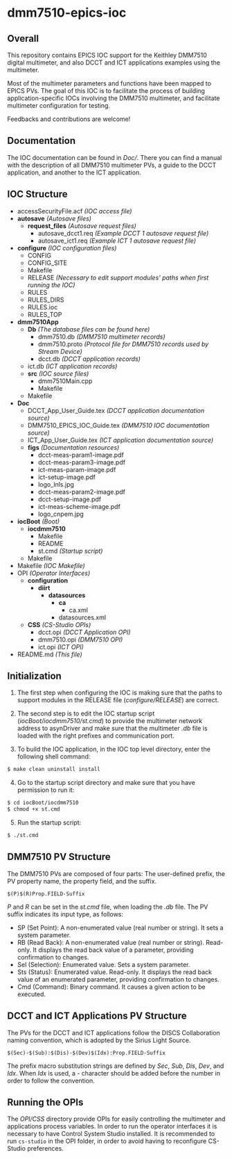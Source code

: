 # dmm7510-epics-ioc

## Overall

This repository contains EPICS IOC support for the Keithley DMM7510 digital multimeter, and also DCCT and ICT applications examples using the multimeter.

Most of the multimeter parameters and functions have been mapped to EPICS PVs. The goal of this IOC is to facilitate the process of building application-specific IOCs involving the DMM7510 multimeter, and facilitate multimeter configuration for testing.

Feedbacks and contributions are welcome!

## Documentation

The IOC documentation can be found in *Doc/*. There you can find a manual with the description of all DMM7510 multimeter PVs, a guide to the DCCT application, and another to the ICT application.

## IOC Structure

- accessSecurityFile.acf *(IOC access file)*
- **autosave** *(Autosave files)*
    - **request_files** *(Autosave request files)*
        - autosave_dcct1.req *(Example DCCT 1 autosave request file)*
        - autosave_ict1.req *(Example ICT 1 autosave request file)*
- **configure** *(IOC configuration files)*
    - CONFIG
    - CONFIG_SITE
    - Makefile
    - RELEASE *(Necessary to edit support modules' paths when first running the IOC)*
    - RULES
    - RULES_DIRS
    - RULES.ioc
    - RULES_TOP
- **dmm7510App**
    - **Db** *(The database files can be found here)*
        - dmm7510.db *(DMM7510 multimeter records)*
        - dmm7510.proto *(Protocol file for DMM7510 records used by Stream Device)*
        - dcct.db *(DCCT application records)*
	- ict.db *(ICT application records)*
    - **src** *(IOC source files)*
        - dmm7510Main.cpp
        - Makefile
    - Makefile
- **Doc**
    - DCCT_App_User_Guide.tex *(DCCT application documentation source)*
    - DMM7510_EPICS_IOC_Guide.tex *(DMM7510 IOC documentation source)*
    - ICT_App_User_Guide.tex *(ICT application documentation source)*
    - **figs** *(Documentation resources)*
        - dcct-meas-param1-image.pdf
        - dcct-meas-param3-image.pdf
        - ict-meas-param-image.pdf
        - ict-setup-image.pdf
        - logo_lnls.jpg
        - dcct-meas-param2-image.pdf
        - dcct-setup-image.pdf
        - ict-meas-scheme-image.pdf
        - logo_cnpem.jpg
- **iocBoot** *(Boot)*
    - **iocdmm7510**
        - Makefile
        - README
        - st.cmd *(Startup script)*
    - Makefile
- Makefile *(IOC Makefile)*
- OPI *(Operator Interfaces)*
    - **configuration**
        - **diirt**
            - **datasources**
                - **ca**
                    - ca.xml
                - datasources.xml
    - **CSS** *(CS-Studio OPIs)*
        - dcct.opi *(DCCT Application OPI)*
        - dmm7510.opi *(DMM7510 OPI)*
        - ict.opi *(ICT OPI)*
- README.md *(This file)*

## Initialization

1. The first step when configuring the IOC is making sure that the paths to support modules in the RELEASE file (*configure/RELEASE*) are correct.

2. The second step is to edit the IOC startup script (*iocBoot/iocdmm7510/st.cmd*) to provide the multimeter network address to asynDriver and make sure that the multimeter *.db* file is loaded with the right prefixes and communication port.

3. To build the IOC application, in the IOC top level directory, enter the following shell command:

```sh
$ make clean uninstall install
```

4. Go to the startup script directory and make sure that you have permission to run it:

```sh
$ cd iocBoot/iocdmm7510
$ chmod +x st.cmd
```

5. Run the startup script:

```sh
$ ./st.cmd
```

## DMM7510 PV Structure

The DMM7510 PVs are composed of four parts: The user-defined prefix, the PV property name, the property field, and the suffix.

```
$(P)$(R)Prop.FIELD-Suffix
```
*P* and *R* can be set in the *st.cmd* file, when loading the *.db* file. The PV suffix indicates its input type, as follows:
* SP (Set Point): A non-enumerated value (real number or string). It sets a system parameter.
* RB (Read Back): A non-enumerated value (real number or string). Read-only. It displays the read back value of a parameter, providing confirmation to changes.
* Sel (Selection): Enumerated value. Sets a system parameter.
* Sts (Status): Enumerated value. Read-only. It displays the read back value of an enumerated parameter, providing confirmation to changes.
* Cmd (Command): Binary command. It causes a given action to be executed.

## DCCT and ICT Applications PV Structure

The PVs for the DCCT and ICT applications follow the DISCS Collaboration naming convention, which is adopted by the Sirius Light Source.

```
$(Sec)-$(Sub):$(Dis)-$(Dev)$(Idx):Prop.FIELD-Suffix
```

The prefix macro substitution strings are defined by *Sec*, *Sub*, *Dis*, *Dev*, and *Idx*. When *Idx* is used, a *-* character should be added before the number in order to follow the convention.

## Running the OPIs

The *OPI/CSS* directory provide OPIs for easily controlling the multimeter and applications process variables. In order to run the operator interfaces it is necessary to have Control System Studio installed. It is recommended to run `cs-studio` in the OPI folder, in order to avoid having to reconfigure CS-Studio preferences.
